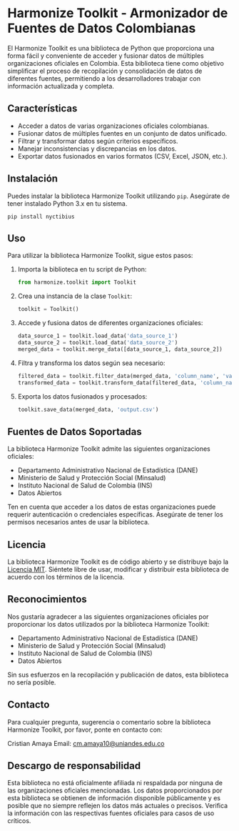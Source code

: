 # Harmonize Toolkit - Armonizador de Fuentes de Datos Colombianas


El Harmonize Toolkit  es una biblioteca de Python que proporciona una forma fácil y conveniente de acceder y fusionar datos de múltiples organizaciones oficiales en Colombia. Esta biblioteca tiene como objetivo simplificar el proceso de recopilación y consolidación de datos de diferentes fuentes, permitiendo a los desarrolladores trabajar con información actualizada y completa.

## Características

- Acceder a datos de varias organizaciones oficiales colombianas.
- Fusionar datos de múltiples fuentes en un conjunto de datos unificado.
- Filtrar y transformar datos según criterios específicos.
- Manejar inconsistencias y discrepancias en los datos.
- Exportar datos fusionados en varios formatos (CSV, Excel, JSON, etc.).

## Instalación

Puedes instalar la biblioteca Harmonize Toolkit utilizando `pip`. Asegúrate de tener instalado Python 3.x en tu sistema.

```shell
pip install nyctibius
```

## Uso

Para utilizar la biblioteca Harmonize Toolkit, sigue estos pasos:

1. Importa la biblioteca en tu script de Python:

   ```python
   from harmonize.toolkit import Toolkit
   ```

2. Crea una instancia de la clase `Toolkit`:

   ```python
   toolkit = Toolkit()
   ```

3. Accede y fusiona datos de diferentes organizaciones oficiales:

   ```python
   data_source_1 = toolkit.load_data('data_source_1')
   data_source_2 = toolkit.load_data('data_source_2')
   merged_data = toolkit.merge_data([data_source_1, data_source_2])
   ```

4. Filtra y transforma los datos según sea necesario:

   ```python
   filtered_data = toolkit.filter_data(merged_data, 'column_name', 'value')
   transformed_data = toolkit.transform_data(filtered_data, 'column_name', transformation_function)
   ```

5. Exporta los datos fusionados y procesados:

   ```python
   toolkit.save_data(merged_data, 'output.csv')
   ```

## Fuentes de Datos Soportadas

La biblioteca Harmonize Toolkit admite las siguientes organizaciones oficiales:

- Departamento Administrativo Nacional de Estadística (DANE)
- Ministerio de Salud y Protección Social (Minsalud)
- Instituto Nacional de Salud de Colombia (INS)
- Datos Abiertos

Ten en cuenta que acceder a los datos de estas organizaciones puede requerir autenticación o credenciales específicas. Asegúrate de tener los permisos necesarios antes de usar la biblioteca.

## Licencia

La biblioteca Harmonize Toolkit es de código abierto y se distribuye bajo la [Licencia MIT](https://opensource.org/licenses/MIT). Siéntete libre de usar, modificar y distribuir esta biblioteca de acuerdo con los términos de la licencia.

## Reconocimientos

Nos gustaría agradecer a las siguientes organizaciones oficiales por proporcionar los datos utilizados por la biblioteca Harmonize Toolkit:

- Departamento Administrativo Nacional de Estadística (DANE)
- Ministerio de Salud y Protección Social (Minsalud)
- Instituto Nacional de Salud de Colombia (INS)
- Datos Abiertos

Sin sus esfuerzos en la recopilación y publicación de datos, esta biblioteca no sería posible.

## Contacto

Para cualquier pregunta, sugerencia o comentario sobre la biblioteca Harmonize Toolkit, por favor, ponte en contacto con:

Cristian Amaya
Email: cm.amaya10@uniandes.edu.co

## Descargo de responsabilidad

Esta biblioteca no está oficialmente afiliada ni respaldada por ninguna de las organizaciones oficiales mencionadas. Los datos proporcionados por esta biblioteca se obtienen de información disponible públicamente y es posible que no siempre reflejen los datos más actuales o precisos. Verifica la información con las respectivas fuentes oficiales para casos de uso críticos.